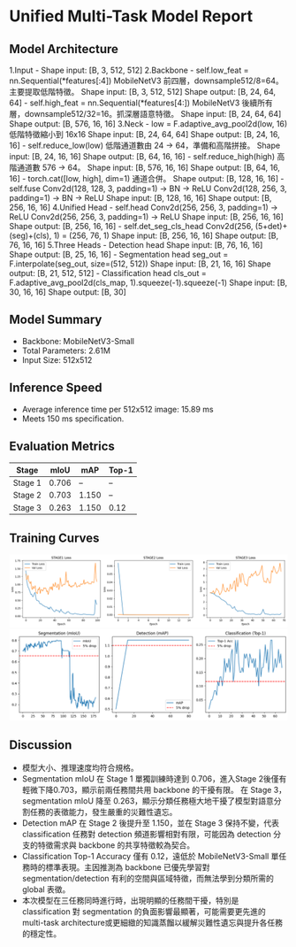 
# Unified Multi-Task Model Report

## Model Architecture

1.Input
    - Shape input: [B, 3, 512, 512]
2.Backbone
    - self.low_feat = nn.Sequential(*features[:4])
        MobileNetV3 前四層，downsample512/8=64。主要提取低階特徵。
        Shape input: [B, 3, 512, 512]
        Shape output: [B, 24, 64, 64]
    - self.high_feat = nn.Sequential(*features[4:])
        MobileNetV3 後續所有層，downsample512/32=16。抓深層語意特徵。
        Shape input: [B, 24, 64, 64]
        Shape output: [B, 576, 16, 16]
3.Neck
    - low = F.adaptive_avg_pool2d(low, 16)
        低階特徵縮小到 16x16
        Shape input: [B, 24, 64, 64]
        Shape output: [B, 24, 16, 16]
    - self.reduce_low(low)
        低階通道數由 24 → 64，準備和高階拼接。
        Shape input: [B, 24, 16, 16]
        Shape output: [B, 64, 16, 16]
    - self.reduce_high(high)
        高階通道數 576 → 64。
        Shape input: [B, 576, 16, 16]
        Shape output: [B, 64, 16, 16]
    - torch.cat([low, high], dim=1)
        通道合併。
        Shape output: [B, 128, 16, 16]
    - self.fuse
        Conv2d(128, 128, 3, padding=1) → BN → ReLU
        Conv2d(128, 256, 3, padding=1) → BN → ReLU
        Shape input: [B, 128, 16, 16]
        Shape output: [B, 256, 16, 16]
4.Unified Head
    - self.head
        Conv2d(256, 256, 3, padding=1) → ReLU
        Conv2d(256, 256, 3, padding=1) → ReLU
        Shape input: [B, 256, 16, 16]
        Shape output: [B, 256, 16, 16]
    - self.det_seg_cls_head
        Conv2d(256, (5+det)+(seg)+(cls), 1) = (256, 76, 1)
        Shape input: [B, 256, 16, 16]
        Shape output: [B, 76, 16, 16]
5.Three Heads
    - Detection head
        Shape input: [B, 76, 16, 16]
        Shape output: [B, 25, 16, 16]
    - Segmentation head
        seg_out = F.interpolate(seg_out, size=(512, 512))
        Shape input: [B, 21, 16, 16]
        Shape output: [B, 21, 512, 512]
    - Classification head
        cls_out = F.adaptive_avg_pool2d(cls_map, 1).squeeze(-1).squeeze(-1)
        Shape input: [B, 30, 16, 16]
        Shape output: [B, 30]

## Model Summary

- Backbone: MobileNetV3-Small
- Total Parameters: 2.61M
- Input Size: 512x512

## Inference Speed

- Average inference time per 512x512 image: 15.89 ms
- Meets 150 ms specification.

## Evaluation Metrics

| Stage    | mIoU  | mAP   | Top-1 |
|----------|-------|-------|-------|
| Stage 1  | 0.706 |   –   |   –   |
| Stage 2  | 0.703 | 1.150 |   –   |
| Stage 3  | 0.263 | 1.150 | 0.12  |

## Training Curves

![Loss Curve](loss_curve.png)
![Metric Curve](eval_metrics.png)

## Discussion

- 模型大小、推理速度均符合規格。
- Segmentation mIoU 在 Stage 1 單獨訓練時達到 0.706，進入Stage 2後僅有輕微下降0.703，顯示前兩任務間共用 backbone 的干擾有限。
在 Stage 3，segmentation mIoU 降至 0.263，顯示分類任務極大地干擾了模型對語意分割任務的表徵能力，發生嚴重的災難性遺忘。
- Detection mAP 在 Stage 2 後提升至 1.150，並在 Stage 3 保持不變，代表 classification 任務對 detection 頻道影響相對有限，可能因為 detection 分支的特徵需求與 backbone 的共享特徵較為契合。
- Classification Top-1 Accuracy 僅有 0.12，遠低於 MobileNetV3-Small 單任務時的標準表現。主因推測為 backbone 已優先學習對 segmentation/detection 有利的空間與區域特徵，而無法學到分類所需的 global 表徵。
- 本次模型在三任務同時進行時，出現明顯的任務間干擾，特別是 classification 對 segmentation 的負面影響最顯著，可能需要更先進的 multi-task architecture或更細緻的知識蒸餾以緩解災難性遺忘與提升各任務的穩定性。
